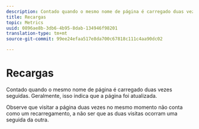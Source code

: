 ```yaml
---
description: Contado quando o mesmo nome de página é carregado duas vezes seguidas. Geralmente, isso indica que a página foi atualizada.
title: Recargas
topic: Metrics
uuid: 0896ae8b-3db6-4b95-8dab-134946f98201
translation-type: tm+mt
source-git-commit: 99ee24efaa517e8da700c67818c111c4aa90dc02

---
```



# Recargas

Contado quando o mesmo nome de página é carregado duas vezes seguidas. Geralmente, isso indica que a página foi atualizada.

Observe que visitar a página duas vezes no mesmo momento não conta como um recarregamento, a não ser que as duas visitas ocorram uma seguida da outra.
